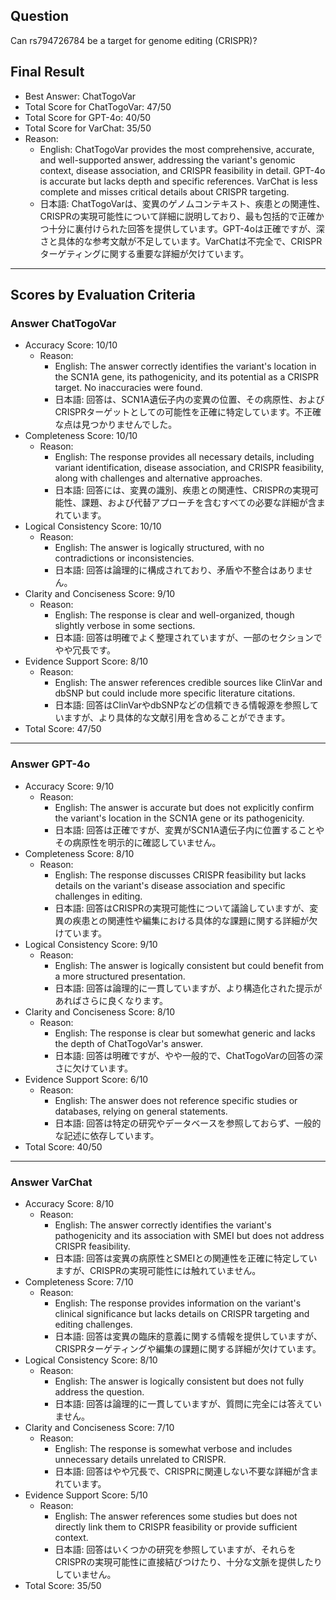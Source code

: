 ## Question

Can rs794726784 be a target for genome editing (CRISPR)?

## Final Result

- Best Answer: ChatTogoVar
- Total Score for ChatTogoVar: 47/50
- Total Score for GPT-4o: 40/50
- Total Score for VarChat: 35/50
- Reason:
  - English: ChatTogoVar provides the most comprehensive, accurate, and well-supported answer, addressing the variant's genomic context, disease association, and CRISPR feasibility in detail. GPT-4o is accurate but lacks depth and specific references. VarChat is less complete and misses critical details about CRISPR targeting.
  - 日本語: ChatTogoVarは、変異のゲノムコンテキスト、疾患との関連性、CRISPRの実現可能性について詳細に説明しており、最も包括的で正確かつ十分に裏付けられた回答を提供しています。GPT-4oは正確ですが、深さと具体的な参考文献が不足しています。VarChatは不完全で、CRISPRターゲティングに関する重要な詳細が欠けています。

---

## Scores by Evaluation Criteria

### Answer ChatTogoVar
- Accuracy Score: 10/10
  - Reason: 
    - English: The answer correctly identifies the variant's location in the SCN1A gene, its pathogenicity, and its potential as a CRISPR target. No inaccuracies were found.
    - 日本語: 回答は、SCN1A遺伝子内の変異の位置、その病原性、およびCRISPRターゲットとしての可能性を正確に特定しています。不正確な点は見つかりませんでした。
- Completeness Score: 10/10
  - Reason: 
    - English: The response provides all necessary details, including variant identification, disease association, and CRISPR feasibility, along with challenges and alternative approaches.
    - 日本語: 回答には、変異の識別、疾患との関連性、CRISPRの実現可能性、課題、および代替アプローチを含むすべての必要な詳細が含まれています。
- Logical Consistency Score: 10/10
  - Reason: 
    - English: The answer is logically structured, with no contradictions or inconsistencies.
    - 日本語: 回答は論理的に構成されており、矛盾や不整合はありません。
- Clarity and Conciseness Score: 9/10
  - Reason: 
    - English: The response is clear and well-organized, though slightly verbose in some sections.
    - 日本語: 回答は明確でよく整理されていますが、一部のセクションでやや冗長です。
- Evidence Support Score: 8/10
  - Reason: 
    - English: The answer references credible sources like ClinVar and dbSNP but could include more specific literature citations.
    - 日本語: 回答はClinVarやdbSNPなどの信頼できる情報源を参照していますが、より具体的な文献引用を含めることができます。
- Total Score: 47/50

---

### Answer GPT-4o
- Accuracy Score: 9/10
  - Reason: 
    - English: The answer is accurate but does not explicitly confirm the variant's location in the SCN1A gene or its pathogenicity.
    - 日本語: 回答は正確ですが、変異がSCN1A遺伝子内に位置することやその病原性を明示的に確認していません。
- Completeness Score: 8/10
  - Reason: 
    - English: The response discusses CRISPR feasibility but lacks details on the variant's disease association and specific challenges in editing.
    - 日本語: 回答はCRISPRの実現可能性について議論していますが、変異の疾患との関連性や編集における具体的な課題に関する詳細が欠けています。
- Logical Consistency Score: 9/10
  - Reason: 
    - English: The answer is logically consistent but could benefit from a more structured presentation.
    - 日本語: 回答は論理的に一貫していますが、より構造化された提示があればさらに良くなります。
- Clarity and Conciseness Score: 8/10
  - Reason: 
    - English: The response is clear but somewhat generic and lacks the depth of ChatTogoVar's answer.
    - 日本語: 回答は明確ですが、やや一般的で、ChatTogoVarの回答の深さに欠けています。
- Evidence Support Score: 6/10
  - Reason: 
    - English: The answer does not reference specific studies or databases, relying on general statements.
    - 日本語: 回答は特定の研究やデータベースを参照しておらず、一般的な記述に依存しています。
- Total Score: 40/50

---

### Answer VarChat
- Accuracy Score: 8/10
  - Reason: 
    - English: The answer correctly identifies the variant's pathogenicity and its association with SMEI but does not address CRISPR feasibility.
    - 日本語: 回答は変異の病原性とSMEIとの関連性を正確に特定していますが、CRISPRの実現可能性には触れていません。
- Completeness Score: 7/10
  - Reason: 
    - English: The response provides information on the variant's clinical significance but lacks details on CRISPR targeting and editing challenges.
    - 日本語: 回答は変異の臨床的意義に関する情報を提供していますが、CRISPRターゲティングや編集の課題に関する詳細が欠けています。
- Logical Consistency Score: 8/10
  - Reason: 
    - English: The answer is logically consistent but does not fully address the question.
    - 日本語: 回答は論理的に一貫していますが、質問に完全には答えていません。
- Clarity and Conciseness Score: 7/10
  - Reason: 
    - English: The response is somewhat verbose and includes unnecessary details unrelated to CRISPR.
    - 日本語: 回答はやや冗長で、CRISPRに関連しない不要な詳細が含まれています。
- Evidence Support Score: 5/10
  - Reason: 
    - English: The answer references some studies but does not directly link them to CRISPR feasibility or provide sufficient context.
    - 日本語: 回答はいくつかの研究を参照していますが、それらをCRISPRの実現可能性に直接結びつけたり、十分な文脈を提供したりしていません。
- Total Score: 35/50